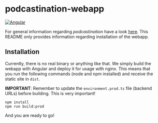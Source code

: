 # podcastination-webapp

[![Angular](https://github.com/life-unlimited/podcastination-webapp/actions/workflows/angular.yml/badge.svg?branch=master)](https://github.com/life-unlimited/podcastination-webapp/actions/workflows/angular.yml)

For general information regarding _podcastination_ have a look [here](https://github.com/life-unlimited/peppa-server).
This README only provides information regarding installation of the webapp.

## Installation

Currently, there is no real binary or anything like that. We simply build the webapp with Angular and deploy it for
usage with nginx. This means that you run the following commands (node and npm installed) and receive the static site
in `dist`.

**IMPORTANT**: Remember to update the `environment.prod.ts` file (backend URLs) before building. This is very important!

```shell
npm install
npm run build:prod
```

And you are ready to go!
